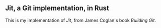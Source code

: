 ## Jit, a Git implementation, in Rust

This is my implementation of *Jit*, from James Coglan's book *Building Git*.
